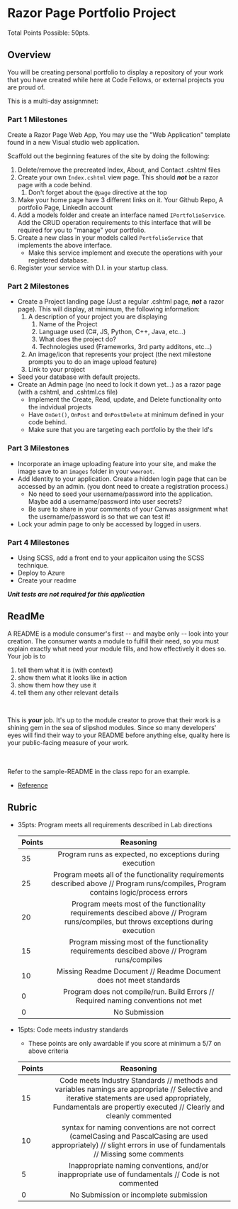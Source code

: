 # Razor Page Portfolio Project

Total Points Possible: 50pts. 

## Overview
You will be creating personal portfolio to display a repository of your work that you have created while here
at Code Fellows, or external projects you are proud of. 

This is a multi-day assignmnet:

### Part 1 Milestones

Create a Razor Page Web App, You may use the "Web Application" template found in a new Visual studio web application. 

Scaffold out the beginning features of the site by doing the following:
1. Delete/remove the precreated Index, About, and Contact .cshtml files
1. Create your own `Index.cshtml` view page. This should ***not*** be a razor page with a code behind. 
	1. Don't forget about the `@page` directive at the top
1. Make your home page have 3 different links on it. Your Github Repo, A portfolio Page, LinkedIn account
1. Add a models folder and create an interface named `IPortfolioService`. Add the CRUD operation requirements to this interface that will 
be required for you to "manage" your portfolio. 
1. Create a new class in your models called `PortfolioService` that implements the above interface. 
	- Make this service implement and execute the operations with your registered database. 
1. Register your service with D.I. in your startup class. 


### Part 2 Milestones
- Create a Project landing page (Just a regular .cshtml page, ***not*** a razor page). This will display, at minimum, the following information:
	1. A description of your project you are displaying
		1. Name of the Project
		1. Language used (C#, JS, Python, C++, Java, etc...)
		1. What does the project do?
		1. Technologies used (Frameworks, 3rd party additons, etc...)
	2. An image/icon that represents your project (the next milestone prompts you to do an image upload feature)
	3. Link to your project
- Seed your database with default projects. 
- Create an Admin page (no need to lock it down yet...) as a razor page (with a cshtml, and .cshtml.cs file)
	- Implement the Create, Read, update, and Delete functionality onto the indvidual projects
	- Have `OnGet()`, `OnPost` and `OnPostDelete` at minimum defined in your code behind.
	- Make sure that you are targeting each portfolio by the their Id's

### Part 3 Milestones
- Incorporate an image uploading feature into your site, and make the image save to 
an `images` folder in your `wwwroot`.  
- Add Identity to your application. Create a hidden login page that can be accessed by an admin. (you dont need to create a registration process.)
	- No need to seed your username/password into the application. Maybe add a username/password into user secrets?
	- Be sure to share in your comments of your Canvas assignment what the username/password is so that we can test it!
- Lock your admin page to only be accessed by logged in users. 

### Part 4 Milestones
- Using SCSS, add a front end to your applicaiton using the SCSS technique. 
- Deploy to Azure
- Create your readme

***Unit tests are not required for this application***


## ReadMe
A README is a module consumer's first -- and maybe only -- look into your creation. The consumer wants a module to fulfill their need, so you must explain exactly what need your module fills, and how effectively it does so.
<br />
Your job is to

1. tell them what it is (with context)
2. show them what it looks like in action
3. show them how they use it
4. tell them any other relevant details
<br />

This is ***your*** job. It's up to the module creator to prove that their work is a shining gem in the sea of slipshod modules. Since so many developers' eyes will find their way to your README before anything else, quality here is your public-facing measure of your work.

<br /> <br /> Refer to the sample-README in the class repo for an example. 
- [Reference](https://github.com/noffle/art-of-readme)

## Rubric
- 35pts: Program meets all requirements described in Lab directions

	Points  | Reasoning | 
	 ------------ | :-----------: | 
	35       | Program runs as expected, no exceptions during execution |
	25       | Program meets all of the functionality requirements described above // Program runs/compiles, Program contains logic/process errors|
	20       | Program meets most of the functionality requirements descibed above // Program runs/compiles, but throws exceptions during execution |
	15       | Program missing most of the functionality requirements descibed above // Program runs/compiles |
	10       | Missing Readme Document // Readme Document does not meet standards |
	0       | Program does not compile/run. Build Errors // Required naming conventions not met |
	0       | No Submission |

- 15pts: Code meets industry standards
	- These points are only awardable if you score at minimum a 5/7 on above criteria

	Points  | Reasoning | 
	 ------------ | :-----------: | 
	15      | Code meets Industry Standards // methods and variables namings are appropriate // Selective and iterative statements are used appropriately, Fundamentals are propertly executed // Clearly and cleanly commented |
	10       | syntax for naming conventions are not correct (camelCasing and PascalCasing are used appropriately) // slight errors in use of fundamentals // Missing some comments |
	5       | Inappropriate naming conventions, and/or inappropriate use of fundamentals // Code is not commented  |
	0       | No Submission or incomplete submission |

